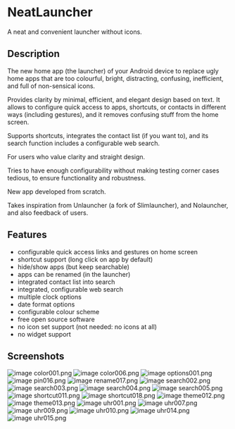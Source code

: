 # NeatLauncher

A neat and convenient launcher without icons.

## Description

The new home app (the launcher) of your Android device to replace
ugly home apps that are too colourful, bright, distracting,
confusing, inefficient, and full of non-sensical icons.

Provides clarity by minimal, efficient, and elegant design based
on text. It allows to configure quick access to apps, shortcuts,
or contacts in different ways (including gestures), and it removes
confusing stuff from the home screen.

Supports shortcuts, integrates the contact list (if you want to),
and its search function includes a configurable web search.

For users who value clarity and straight design.

Tries to have enough configurability without making testing corner
cases tedious, to ensure functionality and robustness.

New app developed from scratch.

Takes inspiration from Unlauncher (a fork of Slimlauncher), and
Nolauncher, and also feedback of users.

## Features

  - configurable quick access links and gestures on home screen
  - shortcut support (long click on app by default)
  - hide/show apps (but keep searchable)
  - apps can be renamed (in the launcher)
  - integrated contact list into search
  - integrated, configurable web search
  - multiple clock options
  - date format options
  - configurable colour scheme
  - free open source software
  - no icon set support (not needed: no icons at all)
  - no widget support

## Screenshots

![image color001.png](metadata/en-US/images/phoneScreenshots/color001.png)
![image color006.png](metadata/en-US/images/phoneScreenshots/color006.png)
![image options001.png](metadata/en-US/images/phoneScreenshots/options001.png)
![image pin016.png](metadata/en-US/images/phoneScreenshots/pin016.png)
![image rename017.png](metadata/en-US/images/phoneScreenshots/rename017.png)
![image search002.png](metadata/en-US/images/phoneScreenshots/search002.png)
![image search003.png](metadata/en-US/images/phoneScreenshots/search003.png)
![image search004.png](metadata/en-US/images/phoneScreenshots/search004.png)
![image search005.png](metadata/en-US/images/phoneScreenshots/search005.png)
![image shortcut011.png](metadata/en-US/images/phoneScreenshots/shortcut011.png)
![image shortcut018.png](metadata/en-US/images/phoneScreenshots/shortcut018.png)
![image theme012.png](metadata/en-US/images/phoneScreenshots/theme012.png)
![image theme013.png](metadata/en-US/images/phoneScreenshots/theme013.png)
![image uhr001.png](metadata/en-US/images/phoneScreenshots/uhr001.png)
![image uhr007.png](metadata/en-US/images/phoneScreenshots/uhr007.png)
![image uhr009.png](metadata/en-US/images/phoneScreenshots/uhr009.png)
![image uhr010.png](metadata/en-US/images/phoneScreenshots/uhr010.png)
![image uhr014.png](metadata/en-US/images/phoneScreenshots/uhr014.png)
![image uhr015.png](metadata/en-US/images/phoneScreenshots/uhr015.png)
